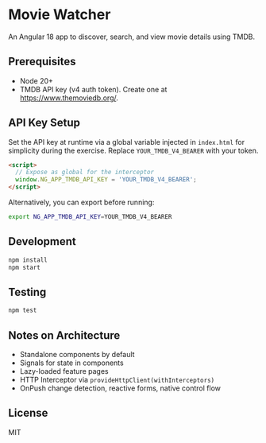 # Movie Watcher

An Angular 18 app to discover, search, and view movie details using TMDB.

## Prerequisites
- Node 20+
- TMDB API key (v4 auth token). Create one at https://www.themoviedb.org/.

## API Key Setup
Set the API key at runtime via a global variable injected in `index.html` for simplicity during the exercise. Replace `YOUR_TMDB_V4_BEARER` with your token.

```html
<script>
  // Expose as global for the interceptor
  window.NG_APP_TMDB_API_KEY = 'YOUR_TMDB_V4_BEARER';
</script>
```

Alternatively, you can export before running:

```bash
export NG_APP_TMDB_API_KEY=YOUR_TMDB_V4_BEARER
```

## Development
```bash
npm install
npm start
```

## Testing
```bash
npm test
```

## Notes on Architecture
- Standalone components by default
- Signals for state in components
- Lazy-loaded feature pages
- HTTP Interceptor via `provideHttpClient(withInterceptors)`
- OnPush change detection, reactive forms, native control flow

## License
MIT
